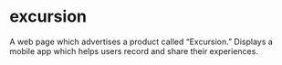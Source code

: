 # excursion
A web page which advertises a product called “Excursion.”
Displays a mobile app which helps users record and share their experiences.
